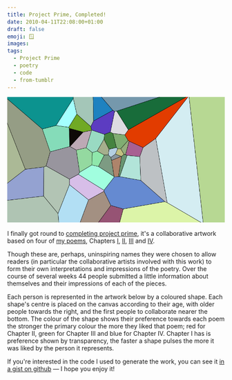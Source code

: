 ```yaml
---
title: Project Prime, Completed!
date: 2010-04-11T22:08:00+01:00
draft: false
emoji: 🪟
images:
tags:
  - Project Prime
  - poetry
  - code
  - from-tumblr
---
```

![The visual element of Project Prime: a slightly chaotic stained-glass window of different coloured polygons of colour in a rectangular web browser page.](voronoi.jpg)

I finally got round to [completing project prime](/standalone/project-prime/), it's a collaborative artwork based on four of [my poems](https://www.byJP.me/poetry), Chapters [I](https://www.byJP.me/poetry/chapter-i), [II](https://www.byJP.me/poetry/chapter-ii), [III](https://www.byJP.me/poetry/chapter-iii) and [IV](https://www.byJP.me/poetry/chapter-iv).

Though these are, perhaps, uninspiring names they were chosen to allow readers (in particular the collaborative artists involved with this work) to form their own interpretations and impressions of the poetry. Over the course of several weeks 44 people submitted a little information about themselves and their impressions of each of the pieces.

Each person is represented in the artwork below by a coloured shape. Each shape's centre is placed on the canvas according to their age, with older people towards the right, and the first people to collaborate nearer the bottom. The colour of the shape shows their preference towards each poem the stronger the primary colour the more they liked that poem; red for Chapter II, green for Chapter III and blue for Chapter IV. Chapter I has is preference shown by transparency, the faster a shape pulses the more it was liked by the person it represents.

If you're interested in the code I used to generate the work, you can see it [in a gist on github](https://gist.github.com/jphastings/362995) — I hope you enjoy it!
